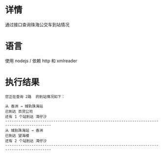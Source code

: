 详情
===========

通过接口查询珠海公交车到站情况

语言
===========

使用 nodejs / 依赖 http 和 xmlreader


执行结果
===========

    您正在查询 2路  的到站情况如下：

    从 香洲 → 城轨珠海站
    已到达 百货公司
    还有 1 个站到达 湾仔沙
    -------------------------------------------------------------------------------------------
    从 城轨珠海站 → 香洲
    已到达 望海楼
    还有 2 个站到达 湾仔沙
    -------------------------------------------------------------------------------------------

